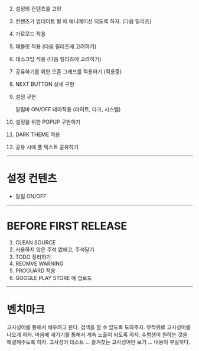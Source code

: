2. 설정의 컨텐츠를 고민
3. 컨텐츠가 업데이트 될 때 애니메이션 되도록 하자. (다음 릴리즈)
4. 가로모드 적용
5. 태블릿 적용 (다음 릴리즈에 고려하기)
6. 데스크탑 적용 (다음 릴리즈에 고려하기)
7. 공유하기를 위한 오픈 그래프를 적용하기 (적용중)
8. NEXT BUTTON 상세 구현
9. 설정 구현

   알림바 ON/OFF
   테마적용 (라이트, 다크, 시스템)

10. 설정을 위한 POPUP 구현하기
11. DARK THEME 적용
12. 공유 시에 풀 텍스트 공유하기

----
# 설정 컨텐츠

- 알림 ON/OFF

----
# BEFORE FIRST RELEASE

1. CLEAN SOURCE
2. 사용하지 않은 주석 없애고, 주석달기
3. TODO 정리하기
4. REOMVE WARNING
5. PROGUARD 적용
6. GOOGLE PLAY STORE 에 업로드

----
# 벤치마크

고사성어를 통해서 배우려고 한다.
검색을 할 수 있도록 도와주자.
무작위로 고사성어를 나오게 하자.
마음에 새기기를 통해서 계속 노출이 되도록 하자.
수험생이 원하는 것을 해결해주도록 하자.
고사성어 테스트 ... 
즐겨찾는 고사성어만 보기 ...
내용이 부실하다.